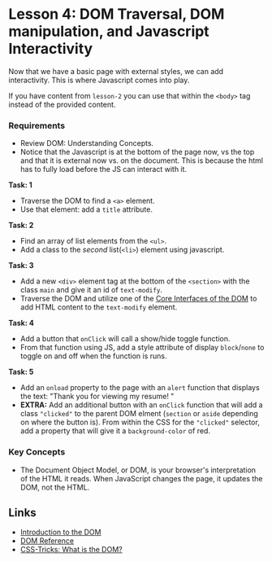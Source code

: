 # Lesson 4: DOM Traversal, DOM manipulation, and Javascript Interactivity

Now that we have a basic page with external styles, we can add interactivity. This is where Javascript comes into play.

If you have content from `lesson-2` you can use that within the `<body>` tag instead of the provided content.

### Requirements

- Review DOM: Understanding Concepts.
- Notice that the Javascript is at the bottom of the page now, vs the top and that it is external now vs. on the document. This is because the html has to fully load before the JS can interact with it.

**Task: 1**
- Traverse the DOM to find a `<a>` element.
- Use that element: add a `title` attribute.

**Task: 2**
- Find an array of list elements from the `<ul>`.
- Add a class to the _second_ list(`<li>`) element using javascript.

**Task: 3**
- Add a new `<div>` element tag at the bottom of the `<section>` with the class `main` and give it an id of `text-modify`.
- Traverse the DOM and utilize one of the [Core Interfaces of the DOM](https://developer.mozilla.org/en-US/docs/Web/API/Document_Object_Model/Introduction#Important_Data_Types) to add HTML content to the `text-modify` element.

**Task: 4**
- Add a button that `onClick` will call a show/hide toggle function.
- From that function using JS, add a style attribute of display `block`/`none` to toggle on and off when the function is runs.

**Task: 5**
- Add an `onload` property to the page with an `alert` function that displays the text: "Thank you for viewing my resume! "
- **EXTRA:** Add an additional button with an `onClick` function that will add a class `"clicked"` to the parent DOM elment (`section` or `aside` depending on where the button is). From within the CSS for the `"clicked"` selector, add a property that will give it a `background-color` of red. 

### Key Concepts

- The Document Object Model, or DOM, is your browser's interpretation of the HTML it reads. When JavaScript changes the page, it updates the DOM, not the HTML.

## Links 

- [Introduction to the DOM](https://developer.mozilla.org/en-US/docs/Web/API/Document_Object_Model/Introduction)
- [DOM Reference](https://developer.mozilla.org/en-US/docs/Web/API/Document_Object_Model)
- [CSS-Tricks: What is the DOM?](https://css-tricks.com/dom/)
